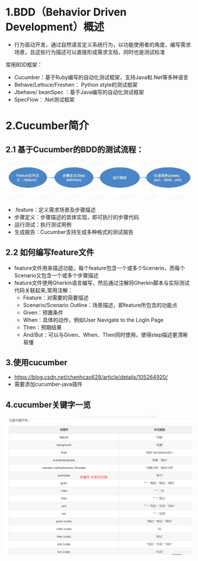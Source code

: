 # 1.BDD（Behavior Driven Development）概述
- 行为驱动开发，通过自然语言定义系统行为，以功能使用者的角度，编写需求场景，且这些行为描述可以直接形成需求文档，同时也是测试标准

常用BDD框架：
- Cucumber：基于Ruby编写的自动化测试框架，支持Java和.Net等多种语言
- Behave/Lettuce/Freshen： Python style的测试框架
- Jbehave/ beanSpec ：基于Java编写的自动化测试框架
- SpecFlow：.Net测试框架

# 2.Cucumber简介
## 2.1 基于Cucumber的BDD的测试流程：
![](img/cucumber测试流程.jpeg)
-  .feature：定义需求场景及步骤描述
- 步骤定义：步骤描述的具体实现，即可执行的步骤代码
- 运行测试：执行测试用例
- 生成报告：Cucumber支持生成多种格式的测试报告

## 2.2 如何编写feature文件
- feature文件用来描述功能，每个feature包含一个或多个Scenario，而每个Scenario又包含一个或多个步骤描述
- feature文件使用Gherkin语言编写，然后通过注解将Gherkin脚本与实际测试代码关联起来,常用注解：
   - Feature：对需要的简要描述
   - Scenario/Scenario Outline：场景描述，即feature所包含的功能点
   - Given：预置条件
   - When：具体的动作，例如User Navigate to the LogIn Page
   - Then：预期结果
   - And/But：可以与Given、When、Then同时使用，使得step描述更清晰易懂

## 3.使用cucumber
- https://blog.csdn.net/chenhcao628/article/details/105264920/
- 需要添加cucumber-java插件

## 4.cucumber关键字一览
![](img/cucmber关键字.jpg)


